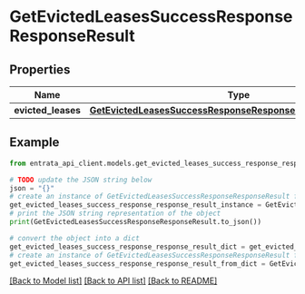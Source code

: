 # GetEvictedLeasesSuccessResponseResponseResult


## Properties

Name | Type | Description | Notes
------------ | ------------- | ------------- | -------------
**evicted_leases** | [**GetEvictedLeasesSuccessResponseResponseResultEvictedLeases**](GetEvictedLeasesSuccessResponseResponseResultEvictedLeases.md) |  | 

## Example

```python
from entrata_api_client.models.get_evicted_leases_success_response_response_result import GetEvictedLeasesSuccessResponseResponseResult

# TODO update the JSON string below
json = "{}"
# create an instance of GetEvictedLeasesSuccessResponseResponseResult from a JSON string
get_evicted_leases_success_response_response_result_instance = GetEvictedLeasesSuccessResponseResponseResult.from_json(json)
# print the JSON string representation of the object
print(GetEvictedLeasesSuccessResponseResponseResult.to_json())

# convert the object into a dict
get_evicted_leases_success_response_response_result_dict = get_evicted_leases_success_response_response_result_instance.to_dict()
# create an instance of GetEvictedLeasesSuccessResponseResponseResult from a dict
get_evicted_leases_success_response_response_result_from_dict = GetEvictedLeasesSuccessResponseResponseResult.from_dict(get_evicted_leases_success_response_response_result_dict)
```
[[Back to Model list]](../README.md#documentation-for-models) [[Back to API list]](../README.md#documentation-for-api-endpoints) [[Back to README]](../README.md)


